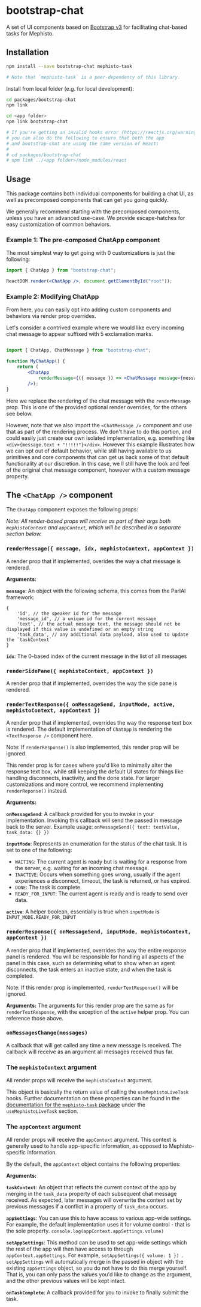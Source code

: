 # bootstrap-chat

A set of UI components based on [Bootstrap v3](https://react-bootstrap-v3.netlify.app/components/alerts/) for facilitating chat-based tasks for Mephisto.

## Installation

```bash
npm install --save bootstrap-chat mephisto-task

# Note that `mephisto-task` is a peer-dependency of this library.
```

Install from local folder (e.g. for local development):

```bash
cd packages/bootstrap-chat
npm link

cd <app folder>
npm link bootstrap-chat

# If you're getting an invalid hooks error (https://reactjs.org/warnings/invalid-hook-call-warning.html),
# you can also do the following to ensure that both the app
# and bootstrap-chat are using the same version of React:
# 
# cd packages/bootstrap-chat
# npm link ../<app folder>/node_modules/react

```

## Usage

This package contains both individual components for building a chat UI, as well as precomposed components that can get you going quickly.

We generally recommend starting with the precomposed components, unless you have an advanced use-case. We provide escape-hatches for easy customization of common behaviors.

### Example 1: The pre-composed ChatApp component

The most simplest way to get going with 0 customizations is just the following:

```jsx
import { ChatApp } from "bootstrap-chat";

ReactDOM.render(<ChatApp />, document.getElementById("root"));
```

### Example 2: Modifying ChatApp

From here, you can easily opt into adding custom components and behaviors via render prop overrides.

Let's consider a contrived example where we would like every incoming chat message to appear suffixed with 5 exclamation marks.

```jsx

import { ChatApp, ChatMessage } from "bootstrap-chat";

function MyChatApp() {
    return (
        <ChatApp
            renderMessage={({ message }) => <ChatMessage message={message.text + "!!!!!"} />}
        />);
}

```

Here we replace the rendering of the chat message with the `renderMessage` prop. This is one of the provided optional render overrides, for the others see below.

However, note that we also import the `<ChatMessage />` component and use that as part of the rendering process. We don't have to do this portion, and could easily just create our own isolated implementation, e.g. something like `<div>{message.text + "!!!!!"}</div>`. However this example illustrates how we can opt out of default behavior, while still having available to us primitives and core components that can get us back some of that default functionality at our discretion. In this case, we
ll still have the look and feel of the original chat message component, however with a custom message property.


## The `<ChatApp />` component

The `ChatApp` component exposes the following props: 

*Note: All render-based props will receive as part of their args both `mephistoContext` and `appContext`, which will be described in a separate section below.*


### `renderMessage({ message, idx, mephistoContext, appContext })`
A render prop that if implemented, overides the way a chat message is rendered.

**Arguments:**

**`message`**: An object with the following schema, this comes from the ParlAI framework:

```
{
    'id', // the speaker id for the message
    'message_id', // a unique id for the current message
    'text', // the actual message text, the message should not be displayed if this value is undefined or an empty string
    'task_data', // any additional data payload, also used to update the `taskContext`
}
```

**`idx`**: The 0-based index of the current message in the list of all messages


### `renderSidePane({ mephistoContext, appContext })`
A render prop that if implemented, overrides the way the side pane is rendered.

### `renderTextResponse({ onMessageSend, inputMode, active, mephistoContext, appContext })`
A render prop that if implemented, overrides the way the response text box is rendered. The default implementation of `ChatApp` is rendering the `<TextResponse />` component here.

Note: If `renderResponse()` is also implemented, this render prop will be ignored.

This render prop is for cases where you'd like to minimally alter the response text box, while still keeping the default UI states for things like handling disconnects, inactivity, and the done state. For larger customizations and more control, we recommend implementing `renderReponse()` instead.

**Arguments:**

**`onMessageSend`**: A callback provided for you to invoke in your implementation. Invoking this callback will send the passed in message back to the server. Example usage: `onMessageSend({ text: textValue, task_data: {} })`

**`inputMode`**: Represents an enumeration for the status of the chat task. It is set to one of the following:

- `WAITING`: The current agent is ready but is waiting for a response from the server, e.g. waiting for an incoming chat message.
- `INACTIVE`: Occurs when something goes wrong, usually if the agent experiences a disconnect, timeout, the task is returned, or has expired.
- `DONE`: The task is complete.
- `READY_FOR_INPUT`: The current agent is ready and is ready to send over data.

**`active`**: A helper boolean, essentially is true when `inputMode` is `INPUT_MODE.READY_FOR_INPUT`


### `renderResponse({ onMessageSend, inputMode, mephistoContext, appContext })`
A render prop that if implemented, overrides the way the entire response panel is rendered. You will be responsible for handling all aspects of the panel in this case, such as determining what to show when an agent disconnects, the task enters an inactive state, and when the task is completed.

Note: If this render prop is implemented, `renderTextResponse()` will be ignored.

**Arguments:**
The arguments for this render prop are the same as for `renderTextResponse`, with the exception of the `active` helper prop. You can reference those above.


### `onMessagesChange(messages)`

A callback that will get called any time a new message is received. The callback will receive as an argument all messages received thus far.

### The `mephistoContext` argument

All render props will receive the `mephistoContext` argument.

This object is basically the return value of calling the `useMephistoLiveTask` hooks. Further documentation on these properties can be found in the [documentation for the `mephisto-task` package](https://github.com/facebookresearch/Mephisto/blob/master/packages/mephisto-task/README.md) under the `useMephistoLiveTask` section.

### The `appContext` argument

All render props will receive the `appContext` argument. This context is generally used to handle app-specific information, as opposed to Mephisto-specific information.

By the default, the `appContext` object contains the following properties:

**Arguments:**

**`taskContext`**: An object that reflects the current context of the app by merging in the `task_data` property of each subsequent chat message received. As expected, later messages will overwrite the context set by previous messages if a conflict in a property of `task_data` occurs.

**`appSettings`**: You can use this to have access to various app-wide settings. For example, the default implementation uses it for volume control - that is the sole property. `console.log(appContext.appSettings.volume)`

**`setAppSettings`**: This method can be used to set app-wide settings which the rest of the app will then have access to through `appContext.appSettings`. For example, `setAppSettings({ volume: 1 }) `. `setAppSettings` will automatically merge in the passed in object with the existing `appSettings` object, so you do not have to do this merge yourself. That is, you can only pass the values you'd like to change as the argument, and the other previous values will be kept intact.

**`onTaskComplete`**: A callback provided for you to invoke to finally submit the task.

